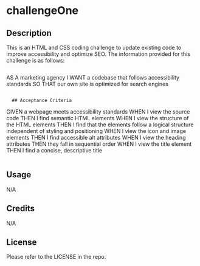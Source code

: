 # challengeOne

## Description

This is an HTML and CSS coding challenge to update existing code to improve accessibility and optimize SEO. The information provided for this challenge is as follows:

```  ## User Story
```
  AS A marketing agency
  I WANT a codebase that follows accessibility standards
  SO THAT our own site is optimized for search engines
```

  ## Acceptance Criteria
```
  GIVEN a webpage meets accessibility standards
  WHEN I view the source code
  THEN I find semantic HTML elements
  WHEN I view the structure of the HTML elements
  THEN I find that the elements follow a logical structure independent of styling and positioning
  WHEN I view the icon and image elements
  THEN I find accessible alt attributes
  WHEN I view the heading attributes
  THEN they fall in sequential order
  WHEN I view the title element
  THEN I find a concise, descriptive title
```
```

## Usage

N/A

## Credits

N/A

## License

Please refer to the LICENSE in the repo.


